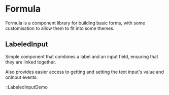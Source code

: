 # Formula

Formula is a component library for building basic
forms, with some customisation to allow them
to fit into some themes.

## LabeledInput

Simple component that combines a
label and an input field, ensuring
that they are linked together.

Also provides easier access to
getting and setting the text input's
value and onInput events.

::LabeledInputDemo